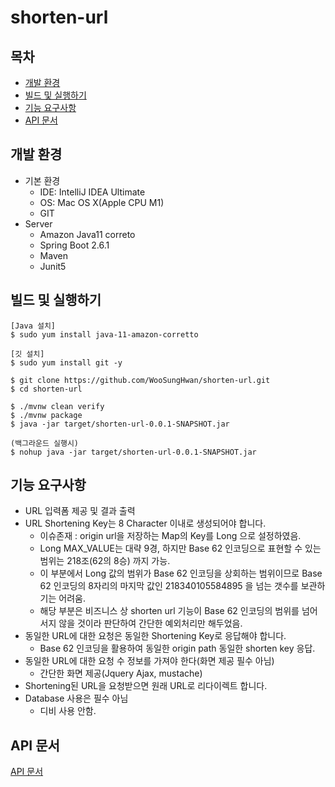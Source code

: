 # shorten-url

## 목차
- [개발 환경](#개발-환경)
- [빌드 및 실행하기](#빌드-및-실행하기)
- [기능 요구사항](#기능-요구사항)
- [API 문서](#API-문서)


## 개발 환경
- 기본 환경
    - IDE: IntelliJ IDEA Ultimate
    - OS: Mac OS X(Apple CPU M1)
    - GIT
- Server
    - Amazon Java11 correto
    - Spring Boot 2.6.1
    - Maven
    - Junit5

## 빌드 및 실행하기

```
[Java 설치]
$ sudo yum install java-11-amazon-corretto

[깃 설치]
$ sudo yum install git -y

$ git clone https://github.com/WooSungHwan/shorten-url.git
$ cd shorten-url

$ ./mvnw clean verify
$ ./mvnw package
$ java -jar target/shorten-url-0.0.1-SNAPSHOT.jar

(백그라운드 실행시)
$ nohup java -jar target/shorten-url-0.0.1-SNAPSHOT.jar
```

## 기능 요구사항
- URL 입력폼 제공 및 결과 출력
- URL Shortening Key는 8 Character 이내로 생성되어야 합니다.
  - 이슈존재 : origin url을 저장하는 Map의 Key를 Long 으로 설정하였음.
  - Long MAX_VALUE는 대략 9경, 하지만 Base 62 인코딩으로 표현할 수 있는 범위는 218조(62의 8승) 까지 가능.
  - 이 부분에서 Long 값의 범위가 Base 62 인코딩을 상회하는 범위이므로 Base 62 인코딩의 8자리의 마지막 값인 218340105584895 을 넘는 갯수를 보관하기는 어려움.
  - 해당 부분은 비즈니스 상 shorten url 기능이 Base 62 인코딩의 범위를 넘어서지 않을 것이라 판단하여 간단한 예외처리만 해두었음.
- 동일한 URL에 대한 요청은 동일한 Shortening Key로 응답해야 합니다.
  - Base 62 인코딩을 활용하여 동일한 origin path 동일한 shorten key 응답.
- 동일한 URL에 대한 요청 수 정보를 가져야 한다(화면 제공 필수 아님)
  - 간단한 화면 제공(Jquery Ajax, mustache)
- Shortening된 URL을 요청받으면 원래 URL로 리다이렉트 합니다.
- Database 사용은 필수 아님
  - 디비 사용 안함.

## API 문서
[API 문서](https://blackdog-shorten-url.s3.ap-northeast-2.amazonaws.com/shorten-url-api.html)

